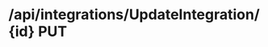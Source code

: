 #  /api/integrations/UpdateIntegration/{id} PUT

<api-endpoint openapi-path="../../specifications/swagger.json" method="PUT" endpoint="/api/integrations/UpdateIntegration/{id}"/>